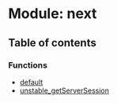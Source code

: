 # Module: next

## Table of contents

### Functions

- [default](../functions/next.default.md)
- [unstable\_getServerSession](../functions/next.unstable_getServerSession.md)
